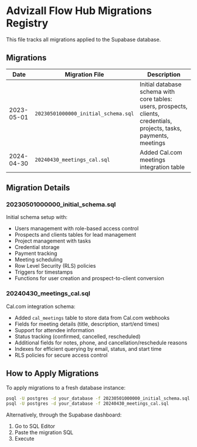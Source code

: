 # Advizall Flow Hub Migrations Registry

This file tracks all migrations applied to the Supabase database.

## Migrations

| Date | Migration File | Description |
|------|---------------|-------------|
| 2023-05-01 | `20230501000000_initial_schema.sql` | Initial database schema with core tables: users, prospects, clients, credentials, projects, tasks, payments, meetings |
| 2024-04-30 | `20240430_meetings_cal.sql` | Added Cal.com meetings integration table |

## Migration Details

### 20230501000000_initial_schema.sql

Initial schema setup with:
- Users management with role-based access control
- Prospects and clients tables for lead management
- Project management with tasks
- Credential storage
- Payment tracking
- Meeting scheduling
- Row Level Security (RLS) policies
- Triggers for timestamps
- Functions for user creation and prospect-to-client conversion

### 20240430_meetings_cal.sql

Cal.com integration schema:
- Added `cal_meetings` table to store data from Cal.com webhooks
- Fields for meeting details (title, description, start/end times)
- Support for attendee information
- Status tracking (confirmed, cancelled, rescheduled)
- Additional fields for notes, phone, and cancellation/reschedule reasons
- Indexes for efficient querying by email, status, and start time
- RLS policies for secure access control

## How to Apply Migrations

To apply migrations to a fresh database instance:

```bash
psql -U postgres -d your_database -f 20230501000000_initial_schema.sql
psql -U postgres -d your_database -f 20240430_meetings_cal.sql
```

Alternatively, through the Supabase dashboard:
1. Go to SQL Editor
2. Paste the migration SQL
3. Execute 